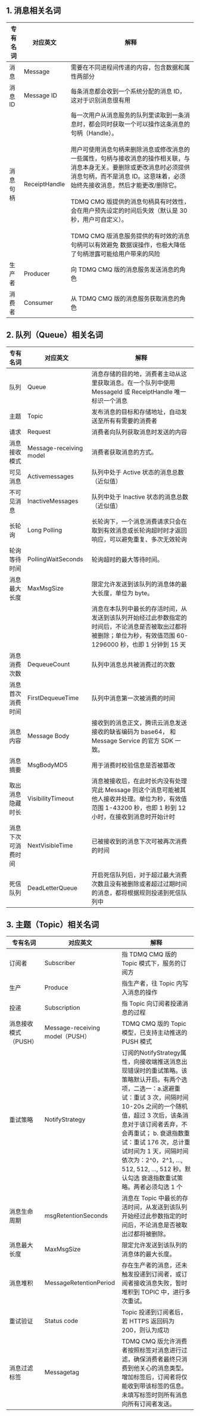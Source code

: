 ## 1. 消息相关名词
| 专有名词 | 对应英文 | 解释 |
|---------|---------|---------|
| 消息 | Message | 需要在不同进程间传递的内容，包含数据和属性两部分 |
| 消息 ID | Message ID | 每条消息都会收到一个系统分配的消息 ID，这对于识别消息很有用 |
| 消息句柄 | ReceiptHandle | 每一次用户从消息服务的队列里读取到一条消息时，都会同时获取一个可以操作这条消息的句柄（Handle）。<br><br>用户可使用消息句柄来删除消息或修改消息的一些属性，句柄与接收消息的操作相关联，与消息本身无关。要删除或更改消息时必须提供消息句柄，而不是消息 ID。这意味着，必须始终先接收消息，然后才能更改/删除它。<br><br>TDMQ CMQ 版提供的消息句柄具有时效性，会在用户预先设定的时间后失效（默认是 30 秒，用户可自定义）。<br><br>TDMQ CMQ 版消息服务提供的有时效的消息句柄可以有效避免 数据误操作，也极大降低了句柄泄露可能给用户带来的风险 |
| 生产者 |Producer|向 TDMQ CMQ 版的消息服务发送消息的角色 |
| 消费者 | Consumer |从 TDMQ CMQ 版的消息服务获取消息的角色 |

## 2. 队列（Queue）相关名词
| 专有名词 | 对应英文 | 解释 |
|---------|---------|---------|
| 队列 | Queue | 消息存储的目的地，消费者主动从这里获取消息。在一个队列中使用 MessageId 或 ReceiptHandle 唯一标识一个消息|
| 主题 | Topic | 发布消息的目标和存储地址，自动发送至所有有需要的消费者 |
| 请求 | Request | 消费者向队列获取消息时发送的内容 |
| 消息接收模式 | Message-receiving model | 消费者获取消息的方式。 |
| 可见消息 | Activemessages | 队列中处于 Active 状态的消息总数（近似值） |
| 不可见消息 | InactiveMessages | 队列中处于 Inactive 状态的消息总数（近似值） |
| 长轮询 | Long Polling | 长轮询下，一个消息消费请求只会在取到有效消息或长轮询超时时才返回响应，可以避免重复、多次无效轮询 |
| 轮询等待时间 | PollingWaitSeconds | 轮询超时的最大等待时间。 |
| 消息最大长度 | MaxMsgSize | 限定允许发送到该队列的消息体的最大长度，单位为 byte。        |
|                    |                         | 消息在本队列中最长的存活时间，从发送到该队列开始经过此参数指定的时间后，不论消息是否被取出过都将被删除；单位为秒，有效值范围 60-1296000 秒，也即 1 分钟到 15 天 |
| 消息消费次数 | DequeueCount| 队列中消息总共被消费过的次数 |
| 消息首次消费时间 | FirstDequeueTime| 队列中消息第一次被消费的时间 |
| 消息内容 | Message Body| 接收到的消息正文，腾讯云消息发送接收的缺省编码为 base64， 和 Message Service 的官方 SDK 一致。 |
| 消息摘要 | MsgBodyMD5 | 用于消费时校验信息是否被篡改 |
| 取出消息隐藏时长 | VisibilityTimeout  | 消息被接收后，在此时长内没有处理完此 Message 则这个消息可能被其他人接收并处理。单位为秒，有效值范围 1-43200 秒，也即 1 秒到 12 小时，在接收到消息时开始计时 |
| 消息下次可消费时间 | NextVisibleTime | 已被接收到的消息下次可被再次消费的时间 |
| 死信队列 | DeadLetterQueue | 开启死信队列后，对于超过最大消费次数且没有被删除或者超过过期时间的消息，都将根据规则投递到死信队列中|


## 3. 主题（Topic）相关名词
| 专有名词 | 对应英文 | 解释 |
|---------|---------|---------|
| 订阅者	| Subscriber | 指 TDMQ CMQ 版的 Topic 模式下，服务的订阅方 |
| 生产	| Produce	| 指生产者，往 Topic 内写入消息的操作 |
| 投递	| Subscription	| 指 Topic 向订阅者投递消息的过程 |
| 消息接收模式（PUSH）|	Message-receiving model（PUSH）| TDMQ CMQ 版的 Topic 模型，已支持主动推送的 PUSH 模式 |
| 重试策略	| NotifyStrategy	| 订阅的NotifyStrategy属性，向接收端推送消息出现错误时的重试策略。该策略默认开启。有两个选项，二选一：a.退避重试：重试 3 次，间隔时间 10-20s 之间的一个随机值，超过 3 次后，该条消息对于该订阅者丢弃，不会再重试； b. 衰退指数重试：重试 176 次，总计重试时间为 1 天，间隔时间依次为：2^0，2^1, …, 512, 512, …, 512 秒。默认勾选 衰退指数重试策略。两者必须勾选 1 个 |
| 消息生命周期 | msgRetentionSeconds | 消息在 Topic 中最长的存活时间，从发送到该队列开始经过此参数指定的时间后，不论消息是否被取出过都将被删除。 |
| 消息最大长度 | MaxMsgSize | 限定允许发送到该队列的消息体的最大长度。 |
| 消息堆积 | MessageRetentionPeriod | 存在生产者的消息，还未触发投递到订阅者，或订阅者接收消息失败，暂时堆积到 TOPIC 中，进行多次重试。 |
| 重试验证 | Status code | Topic 投递到订阅者后，若 HTTPS 返回码为 200，则认为成功 |
| 消息过滤标签 | Messagetag	| TDMQ CMQ 版允许消费者按照标签对消息进行过滤，确保消费者最终只消费到他关心的消息类型。增加标签后，订阅者将仅能收到带该标签的信息。未填写标签时则所有消息向所有订阅者发送。 |
